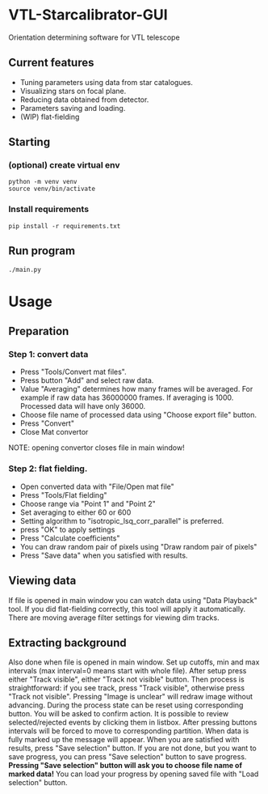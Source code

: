 # VTL-Starcalibrator-GUI
Orientation determining software for VTL telescope
## Current features
* Tuning parameters using data from star catalogues.
* Visualizing stars on focal plane.
* Reducing data obtained from detector.
* Parameters saving and loading.
* (WIP) flat-fielding
## Starting
### (optional) create virtual env
```console
python -m venv venv
source venv/bin/activate
```
### Install requirements
```console
pip install -r requirements.txt
```
## Run program
```console
./main.py
```

# Usage
## Preparation
### Step 1: convert data
* Press "Tools/Convert mat files". 
* Press button "Add" and select raw data.
* Value "Averaging" determines how many frames will be averaged. For example if raw data has 36000000 frames. If averaging is 1000. Processed data will have only 36000.
* Choose file name of processed data using "Choose export file" button.
* Press "Convert"
* Close Mat convertor

NOTE: opening convertor closes file in main window!

### Step 2: flat fielding.
* Open converted data with "File/Open mat file"
* Press "Tools/Flat fielding"
* Choose range via "Point 1" and "Point 2"
* Set averaging to either 60 or 600
* Setting algorithm to "isotropic_lsq_corr_parallel" is preferred.
* press "OK" to apply settings
* Press "Calculate coefficients"
* You can draw random pair of pixels using "Draw random pair of pixels"
* Press "Save data" when you satisfied with results.

## Viewing data
If file is opened in main window you can watch data using "Data Playback" tool.
If you did flat-fielding correctly, this tool will apply it automatically.
There are moving average filter settings for viewing dim tracks.

## Extracting background
Also done when file is opened in main window.
Set up cutoffs, min and max intervals (max interval=0 means start with whole file).
After setup press either "Track visible", either "Track not visible" button.
Then process is straightforward: if you see track, press "Track visible", otherwise press "Track not visible".
Pressing "Image is unclear" will redraw image without advancing.
During the process state can be reset using corresponding button. You will be asked to confirm action.
It is possible to review selected/rejected events by clicking them in listbox.
After pressing buttons intervals will be forced to move to corresponding partition.
When data is fully marked up the message will appear. When you are satisfied with results, press "Save selection" button.
If you are not done, but you want to save progress, you can press "Save selection" button to save progress.
**Pressing "Save selection" button will ask you to choose file name of marked data!**
You can load your progress by opening saved file with "Load selection" button.
